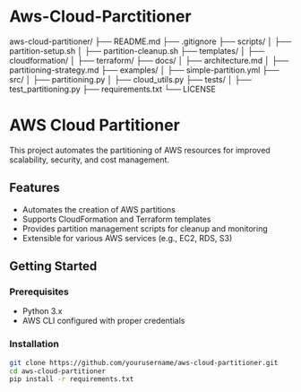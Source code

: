 # Aws-Cloud-Parctitioner
aws-cloud-partitioner/
├── README.md
├── .gitignore
├── scripts/
│   ├── partition-setup.sh
│   ├── partition-cleanup.sh
├── templates/
│   ├── cloudformation/
│   ├── terraform/
├── docs/
│   ├── architecture.md
│   ├── partitioning-strategy.md
├── examples/
│   ├── simple-partition.yml
├── src/
│   ├── partitioning.py
│   ├── cloud_utils.py
├── tests/
│   ├── test_partitioning.py
├── requirements.txt
└── LICENSE

# AWS Cloud Partitioner

This project automates the partitioning of AWS resources for improved scalability, security, and cost management.

## Features

- Automates the creation of AWS partitions
- Supports CloudFormation and Terraform templates
- Provides partition management scripts for cleanup and monitoring
- Extensible for various AWS services (e.g., EC2, RDS, S3)

## Getting Started

### Prerequisites

- Python 3.x
- AWS CLI configured with proper credentials

### Installation

```bash
git clone https://github.com/yourusername/aws-cloud-partitioner.git
cd aws-cloud-partitioner
pip install -r requirements.txt

